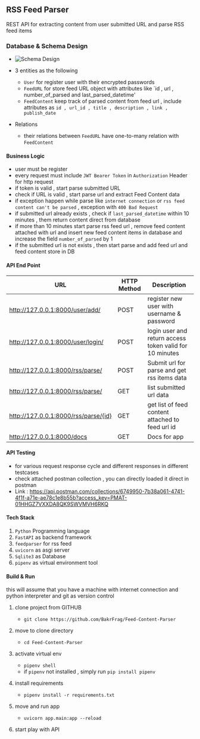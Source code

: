 ## RSS Feed Parser 
REST API for extracting content from user submitted URL and parse RSS feed items

### Database & Schema Design 
- ![Schema Design](https://ibb.co/zZC2H6h)
- 3 entities as the following 
   - `User` for register user with their encrypted passwords 
   - `FeedURL` for store feed URL object with attributes like `id , url , number_of_parsed and last_parsed_datetime' 
   - `FeedContent` keep track of parsed content from feed url , include attributes as `id , url_id , title , description , link , publish_date`
   
- Relations 
     - their relations between `FeedURL` have one-to-many relation with `FeedContent` 

#### Business Logic 
- user must be register 
- every request must include `JWT Bearer Token` in `Authorization` Header for http request 
- if token is valid , start parse submitted URL
- check if URL is valid  , start parse url and extract Feed Content data 
- if exception happen while parse like `internet connection` or `rss feed content can't be parsed` , exception with `400 Bad Request` 
- if submitted url already exists , check if `last_parsed_datetime` within 10 minutes , them return content direct from database 
- if more than 10 minutes start parse rss feed url , remove feed content attached with url and insert new feed content items in database and increase the field `number_of_parsed` by 1 
- if the submitted url is not exists , then start parse and add feed url and feed content store in DB 
#### API End Point 
| URL | HTTP Method   |Description|
|--|--|--|
|  http://127.0.0.1:8000/user/add/|POST  |register new user with username & password|
|http://127.0.0.1:8000/user/login/|POST| login user and return access token valid for 10 minutes|
|http://127.0.0.1:8000/rss/parse/|POST|Submit url for parse and get rss items data|
|http://127.0.0.1:8000/rss/parse/|GET|list submitted url data|
|http://127.0.0.1:8000/rss/parse/{id}|GET|get list of feed content attached to feed url id |
|http://127.0.0.1:8000/docs| GET| Docs for app|

#### API Testing 
- for various request response cycle and different responses in different testcases
- check attached postman collection , you can directly loaded it direct in postman 
- Link : https://api.postman.com/collections/6749950-7b38a061-4741-4f1f-a71e-ae78c1e8b55b?access_key=PMAT-01HHGZ7VXXDA8QK9SWVMVH6RKQ

#### Tech Stack 
1. `Python` Programming language 
2. `FastAPI` as backend framework 
3. `feedparser` for rss feed 
4. `uvicorn` as asgi server 
5. `Sqlite3` as Database 
6. `pipenv` as virtual environment tool


#### Build & Run 
this will assume that you have a machine with internet connection and python interpreter and git as version control 
1. clone project from GITHUB 
    -  `git clone https://github.com/BakrFrag/Feed-Content-Parser`
2. move to clone directory 
    - `cd Feed-Content-Parser`
    
3. activate virtual env 
    - `pipenv shell`
    - if `pipenv` not installed , simply run `pip install pipenv`
4. install requirements 
    - `pipenv install -r requirements.txt` 
 5. move and run app 

    - `uvicorn app.main:app --reload`
5. start play with API 




